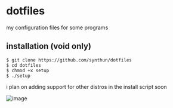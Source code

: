 # dotfiles

my configuration files for some programs

## installation (void only)
```
$ git clone https://github.com/synthun/dotfiles
$ cd dotfiles
$ chmod +x setup
$ ./setup
```

i plan on adding support for other distros in the install script soon

![image](https://user-images.githubusercontent.com/84999468/178663961-6e49d6ee-9fbd-4e8e-871e-32c5d511141a.png)
